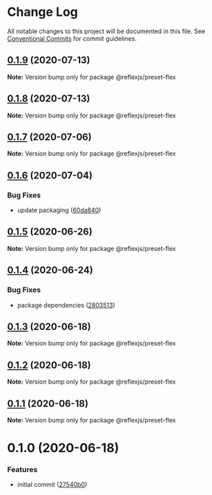 # Change Log

All notable changes to this project will be documented in this file.
See [Conventional Commits](https://conventionalcommits.org) for commit guidelines.

## [0.1.9](https://github.com/reflexjs/reflex/compare/@reflexjs/preset-flex@0.1.8...@reflexjs/preset-flex@0.1.9) (2020-07-13)

**Note:** Version bump only for package @reflexjs/preset-flex





## [0.1.8](https://github.com/reflexjs/reflex/compare/@reflexjs/preset-flex@0.1.7...@reflexjs/preset-flex@0.1.8) (2020-07-13)

**Note:** Version bump only for package @reflexjs/preset-flex





## [0.1.7](https://github.com/reflexjs/reflex/compare/@reflexjs/preset-flex@0.1.6...@reflexjs/preset-flex@0.1.7) (2020-07-06)

**Note:** Version bump only for package @reflexjs/preset-flex





## [0.1.6](https://github.com/reflexjs/reflex/compare/@reflexjs/preset-flex@0.1.5...@reflexjs/preset-flex@0.1.6) (2020-07-04)


### Bug Fixes

* update packaging ([60da840](https://github.com/reflexjs/reflex/commit/60da84066db689ffd9732bcb1a91438458d131b8))





## [0.1.5](https://github.com/reflexjs/reflex/compare/@reflexjs/preset-flex@0.1.4...@reflexjs/preset-flex@0.1.5) (2020-06-26)

**Note:** Version bump only for package @reflexjs/preset-flex





## [0.1.4](https://github.com/reflexjs/reflex/compare/@reflexjs/preset-flex@0.1.3...@reflexjs/preset-flex@0.1.4) (2020-06-24)


### Bug Fixes

* package dependencies ([2803513](https://github.com/reflexjs/reflex/commit/2803513c7587882e7de615afd47bc85a75b1e8a6))





## [0.1.3](https://github.com/reflexjs/reflex/compare/@reflexjs/preset-flex@0.1.2...@reflexjs/preset-flex@0.1.3) (2020-06-18)

**Note:** Version bump only for package @reflexjs/preset-flex





## [0.1.2](https://github.com/reflexjs/reflex/compare/@reflexjs/preset-flex@0.1.1...@reflexjs/preset-flex@0.1.2) (2020-06-18)

**Note:** Version bump only for package @reflexjs/preset-flex





## [0.1.1](https://github.com/reflexjs/reflex/compare/@reflexjs/preset-flex@0.1.0...@reflexjs/preset-flex@0.1.1) (2020-06-18)

**Note:** Version bump only for package @reflexjs/preset-flex





# 0.1.0 (2020-06-18)


### Features

* initial commit ([27540b0](https://github.com/reflexjs/reflex/commit/27540b022a849212a21894b05df928e5e6b19456))
